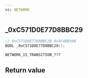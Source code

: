 ```yaml
---
ns: NETWORK
---
```

## _0xC571D0E77D8BBC29

```c
// 0xC571D0E77D8BBC29 0x4F4BB300
BOOL _0xC571D0E77D8BBC29();
```

```
NETWORK_IS_TRANSITION_???  
```

## Return value
